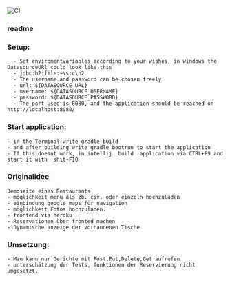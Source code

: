 ![CI](https://github.com/rostorare/restaurant/actions/workflows/tests.yml/badge.svg)
### readme
### Setup:
```
  - Set enviromentvariables according to your wishes, in windows the DatasourceURl could look like this
  - jdbc:h2:file:~\src\h2
  - The username and password can be chosen freely
  - url: ${DATASOURCE_URL}
  - username: ${DATASOURCE_USERNAME}
  - password: ${DATASOURCE_PASSWORD}
  - The port used is 8080, and the application should be reached on http://localhost:8080/
  ```

### Start application:
```
- in the Terminal write gradle build
- and after building write gradle bootrun to start the application
- If this doesnt work, in intellij  build  application via CTRL+F9 and start it with  shit+F10
```

### Originalidee
```
Demoseite eines Restaurants
- möglichkeit menu als zb. csv. oder einzeln hochzuladen
- einbindung google maps für navigation
- möglichkeit Fotos hochzuladen.
- frontend via heroku
- Reservationen über fronted machen
- Dynamische anzeige der vorhandenen Tische
```
### Umsetzung:
```
- Man kann nur Gerichte mit Post,Put,Delete,Get aufrufen
- unterschätzung der Tests, funktionen der Reservierung nicht umgesetzt.
``` 

